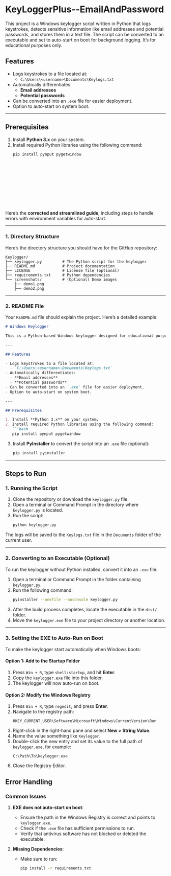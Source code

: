 # KeyLoggerPlus--EmailAndPassword
This project is a Windows keylogger script written in Python that logs keystrokes, detects sensitive information like email addresses and potential passwords, and stores them in a text file. The script can be converted to an executable and set to auto-start on boot for background logging. It’s for educational purposes only.
## Features

- Logs keystrokes to a file located at:
  - `C:\Users\<username>\Documents\Keylogs.txt`
- Automatically differentiates:
  - **Email addresses**
  - **Potential passwords**
- Can be converted into an `.exe` file for easier deployment.
- Option to auto-start on system boot.

---

## Prerequisites

1. Install **Python 3.x** on your system.
2. Install required Python libraries using the following command:
   ```bash
   pip install pynput pygetwindow













Here’s the **corrected and streamlined guide**, including steps to handle errors with environment variables for auto-start.

---

### **1. Directory Structure**
Here’s the directory structure you should have for the GitHub repository:

```
Keylogger/
├── keylogger.py         # The Python script for the keylogger
├── README.md            # Project documentation
├── LICENSE              # License file (optional)
├── requirements.txt     # Python dependencies
└── screenshots/         # (Optional) Demo images
    ├── demo1.png
    ├── demo2.png
```

---

### **2. README File**
Your `README.md` file should explain the project. Here’s a detailed example:

```markdown
# Windows Keylogger

This is a Python-based Windows keylogger designed for educational purposes. It logs keystrokes and identifies sensitive information like email addresses and potential passwords using pattern matching. The keylogger runs in the background and can optionally be converted into an executable that runs on system startup.

---

## Features

- Logs keystrokes to a file located at:
  - `C:\Users\<username>\Documents\Keylogs.txt`
- Automatically differentiates:
  - **Email addresses**
  - **Potential passwords**
- Can be converted into an `.exe` file for easier deployment.
- Option to auto-start on system boot.

---

## Prerequisites

1. Install **Python 3.x** on your system.
2. Install required Python libraries using the following command:
   ```bash
   pip install pynput pygetwindow
   ```
3. Install **PyInstaller** to convert the script into an `.exe` file (optional):
   ```bash
   pip install pyinstaller
   ```

---

## Steps to Run

### 1. Running the Script
1. Clone the repository or download the `keylogger.py` file.
2. Open a terminal or Command Prompt in the directory where `keylogger.py` is located.
3. Run the script:
   ```bash
   python keylogger.py
   ```

The logs will be saved to the `Keylogs.txt` file in the `Documents` folder of the current user.

---

### 2. Converting to an Executable (Optional)
To run the keylogger without Python installed, convert it into an `.exe` file:

1. Open a terminal or Command Prompt in the folder containing `keylogger.py`.
2. Run the following command:
   ```bash
   pyinstaller --onefile --noconsole keylogger.py
   ```
3. After the build process completes, locate the executable in the `dist/` folder.
4. Move the `keylogger.exe` file to your project directory or another location.

---

### 3. Setting the EXE to Auto-Run on Boot
To make the keylogger start automatically when Windows boots:

#### Option 1: Add to the Startup Folder
1. Press `Win + R`, type `shell:startup`, and hit **Enter**.
2. Copy the `keylogger.exe` file into this folder.
3. The keylogger will now auto-run on boot.

#### Option 2: Modify the Windows Registry
1. Press `Win + R`, type `regedit`, and press **Enter**.
2. Navigate to the registry path:
   ```
   HKEY_CURRENT_USER\Software\Microsoft\Windows\CurrentVersion\Run
   ```
3. Right-click in the right-hand pane and select **New > String Value**.
4. Name the value something like `Keylogger`.
5. Double-click the new entry and set its value to the full path of `keylogger.exe`, for example:
   ```
   C:\Path\To\keylogger.exe
   ```
6. Close the Registry Editor.

## Error Handling

### Common Issues
1. **EXE does not auto-start on boot**:
   - Ensure the path in the Windows Registry is correct and points to `keylogger.exe`.
   - Check if the `.exe` file has sufficient permissions to run.
   - Verify that antivirus software has not blocked or deleted the executable.

2. **Missing Dependencies**:
   - Make sure to run:
     ```bash
     pip install -r requirements.txt
     ```





